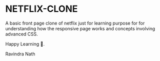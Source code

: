 # NETFLIX-CLONE
A basic front page clone of netflix just for learning purpose for
for understanding how the responsive page works and concepts involving advanced CSS.

Happy Learning 🙂.

Ravindra Nath
